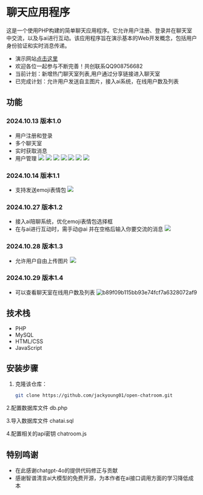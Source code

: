 # 聊天应用程序

这是一个使用PHP构建的简单聊天应用程序。它允许用户注册、登录并在聊天室中交流，以及与ai进行互动。该应用程序旨在演示基本的Web开发概念，包括用户身份验证和实时消息传递。
- 演示网站[点击这里](http://120.55.57.217:11111/)
- 欢迎各位一起参与不断完善！共创联系QQ908756682
- 当前计划：新增热门聊天室列表,用户通过分享链接进入聊天室
- 已完成计划：允许用户发送自主图片，接入ai系统，在线用户数及列表

## 功能
### 2024.10.13 版本1.0
- 用户注册和登录
- 多个聊天室
- 实时获取消息
- 用户管理
![](https://img2024.cnblogs.com/blog/3512200/202410/3512200-20241013222619125-543346096.png)
![](https://img2024.cnblogs.com/blog/3512200/202410/3512200-20241013222624022-1599108943.png)
![](https://img2024.cnblogs.com/blog/3512200/202410/3512200-20241013222625791-143968807.png)
![](https://img2024.cnblogs.com/blog/3512200/202410/3512200-20241013222628864-1906667558.png)
![](https://img2024.cnblogs.com/blog/3512200/202410/3512200-20241013222631752-445096669.png)
![](https://img2024.cnblogs.com/blog/3512200/202410/3512200-20241013222633596-381259984.png)
![](https://img2024.cnblogs.com/blog/3512200/202410/3512200-20241013222635662-2111792512.png)

### 2024.10.14 版本1.1
- 支持发送emoji表情包
![](https://img2024.cnblogs.com/blog/3512200/202410/3512200-20241015130136243-122483043.png)

### 2024.10.27 版本1.2
- 接入ai陪聊系统，优化emoji表情包选择框
- 在与ai进行互动时，需手动@ai 并在空格后输入你要交流的消息
![](https://img2024.cnblogs.com/blog/3512200/202410/3512200-20241028002619888-1361445853.png)

### 2024.10.28 版本1.3
- 允许用户自由上传图片
![](https://img2024.cnblogs.com/blog/3512200/202410/3512200-20241028215512578-1048710273.png)

### 2024.10.29 版本1.4
- 可以查看聊天室在线用户数及列表
![b89f09b115bb93e74fcf7a6328072af9](https://github.com/user-attachments/assets/e03819be-73e3-49f5-9889-e8a08cabc961)

## 技术栈

- PHP
- MySQL
- HTML/CSS
- JavaScript

## 安装步骤

1. 克隆该仓库：
   ```bash
   git clone https://github.com/jackyoung01/open-chatroom.git

2.配置数据库文件
  db.php
  
3.导入数据库文件
  chatai.sql
  
4.配置相关的api密钥
  chatroom.js

## 特别鸣谢
- 在此感谢chatgpt-4o的提供代码修正与贡献
- 感谢智谱清言ai大模型的免费开源，为本作者在ai接口调用方面的学习降低成本
